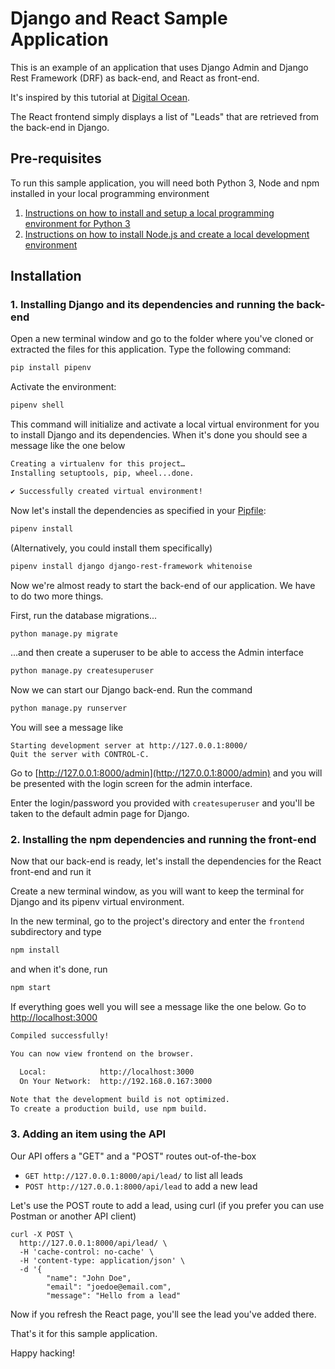 # Django and React Sample Application

This is an example of an application that uses Django Admin and Django Rest Framework (DRF) as back-end, and React as front-end.

It's inspired by this tutorial at [Digital Ocean](https://www.digitalocean.com/community/tutorials/build-a-to-do-application-using-django-and-react).

The React frontend simply displays a list of "Leads" that are retrieved from the back-end in Django.

## Pre-requisites

To run this sample application, you will need both Python 3, Node and npm installed in your local programming environment

1. [Instructions on how to install and setup a local programming environment for Python 3](https://www.digitalocean.com/community/tutorial_series/how-to-install-and-set-up-a-local-programming-environment-for-python-3)
2. [Instructions on how to install Node.js and create a local development environment](https://www.digitalocean.com/community/tutorial_series/how-to-install-node-js-and-create-a-local-development-environment)

## Installation

### 1. Installing Django and its dependencies and running the back-end

Open a new terminal window and go to the folder where you've cloned or extracted the files for this application. Type the following command:

```bash
pip install pipenv
```

Activate the environment:

```bash
pipenv shell
```

This command will initialize and activate a local virtual environment for you to install Django and its dependencies.
When it's done you should see a message like the one below

```bash
Creating a virtualenv for this project…
Installing setuptools, pip, wheel...done.

✔ Successfully created virtual environment!
```

Now let's install the dependencies as specified in your [Pipfile](Pipfile):

```bash
pipenv install
```

(Alternatively, you could install them specifically)

```bash
pipenv install django django-rest-framework whitenoise
```

Now we're almost ready to start the back-end of our application.
We have to do two more things.

First, run the database migrations...

```bash
python manage.py migrate
```

...and then create a superuser to be able to access the Admin interface

```bash
python manage.py createsuperuser
```

Now we can start our Django back-end. Run the command

```bash
python manage.py runserver
```

You will see a message like

```
Starting development server at http://127.0.0.1:8000/
Quit the server with CONTROL-C.
```

Go to [http://127.0.0.1:8000/admin](http://127.0.0.1:8000/admin) and you will be presented with the login screen for the admin interface.

Enter the login/password you provided with `createsuperuser` and you'll be taken to the default admin page for Django.

### 2. Installing the npm dependencies and running the front-end

Now that our back-end is ready, let's install the dependencies for the React front-end and run it

Create a new terminal window, as you will want to keep the terminal for Django and its pipenv virtual environment.

In the new terminal, go to the project's directory and enter the `frontend` subdirectory and type

```bash
npm install
```

and when it's done, run

```bash
npm start
```

If everything goes well you will see a message like the one below. Go to [http://localhost:3000](http://localhost:3000)

```bash
Compiled successfully!

You can now view frontend on the browser.

  Local:            http://localhost:3000
  On Your Network:  http://192.168.0.167:3000

Note that the development build is not optimized.
To create a production build, use npm build.
```

### 3. Adding an item using the API

Our API offers a "GET" and a "POST" routes out-of-the-box

- `GET http://127.0.0.1:8000/api/lead/` to list all leads
- `POST http://127.0.0.1:8000/api/lead` to add a new lead

Let's use the POST route to add a lead, using curl (if you prefer you can use Postman or another API client)

```curl
curl -X POST \
  http://127.0.0.1:8000/api/lead/ \
  -H 'cache-control: no-cache' \
  -H 'content-type: application/json' \
  -d '{
        "name": "John Doe",
        "email": "joedoe@email.com",
        "message": "Hello from a lead"
```

Now if you refresh the React page, you'll see the lead you've added there.

That's it for this sample application.

Happy hacking!
